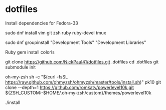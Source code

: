 # dotfiles

Install dependencies for Fedora-33

sudo dnf install vim git zsh ruby ruby-devel tmux

sudo dnf groupinstall "Development Tools" "Development Libraries"



Ruby 
 gem  install colorls


git clone https://github.com/NickPaul41/dotfiles.git .dotfiles
cd .dotfiles
git submodule init

oh-my-zsh
sh -c "$(curl -fsSL https://raw.github.com/ohmyzsh/ohmyzsh/master/tools/install.sh)"
pk10
git clone --depth=1 https://github.com/romkatv/powerlevel10k.git ${ZSH_CUSTOM:-$HOME/.oh-my-zsh/custom}/themes/powerlevel10k

./install
